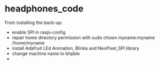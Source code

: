 # headphones_code
From installing the back-up:
- enable SPI in raspi-config
- repair home directory permission with sudo chown myname:myname /home/myname
- install Adafruit LEd Animation, Blinka and NeoPixel_SPI library
- change machine name to bhpble
- 